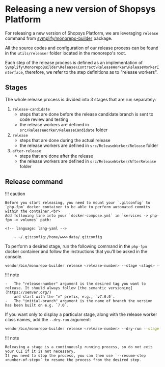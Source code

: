 # Releasing a new version of Shopsys Platform

For releasing a new version of Shopsys Platform, we are leveraging `release` command from [symplify/monorepo-builder](https://github.com/Symplify/MonorepoBuilder) package.

All the source codes and configuration of our release process can be found in the `utils/releaser` folder located in the monorepo's root.

Each step of the release process is defined as an implementation of `Symplify\MonorepoBuilder\Release\Contract\ReleaseWorker\ReleaseWorkerInterface`,
therefore, we refer to the step definitions as to "release workers".

## Stages

The whole release process is divided into 3 stages that are run separately:

1. `release-candidate`
    - steps that are done before the release candidate branch is sent to code review and testing
    - the release workers are defined in `src/ReleaseWorker/ReleaseCandidate` folder
1. `release`
    - steps that are done during the actual release
    - the release workers are defined in `src/ReleaseWorker/Release` folder
1. `after-release`
    - steps that are done after the release
    - the release workers are defined in `src/ReleaseWorker/AfterRelease` folder

## Release command

!!! caution

    Before you start releasing, you need to mount your `.gitconfig` to `php-fpm` docker container to be able to perform automated commits within the container.<br>
    Add following line into your `docker-compose.yml` in `services -> php-fpm -> volumes` path:

    <!-- language: lang-yaml -->

        - ~/.gitconfig:/home/www-data/.gitconfig

To perform a desired stage, run the following command in the `php-fpm` docker container and follow the instructions that you'll be asked in the console.

```sh
vendor/bin/monorepo-builder release <release-number> --stage <stage> --initial-branch <initial-branch> -v
```

!!! note

    -   The "release-number" argument is the desired tag you want to release. It should always follow [the semantic versioning](https://semver.org/)
        and start with the "v" prefix, e.g., `v7.0.0`.
    -   The "initial-branch" argument is the name of branch the version has been built on e.g. `7.0`.

If you want only to display a particular stage, along with the release worker class names, add the `--dry-run` argument:

```sh
vendor/bin/monorepo-builder release <release-number> --dry-run --stage <stage> --initial-branch <initial-branch> -v
```

!!! note

    Releasing a stage is a continuously running process, so do not exit your CLI if it is not necessary.
    If you need to stop the process, you can then use `--resume-step <number-of-step>` to resume the process from the desired step.
